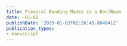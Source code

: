 ```yaml
---
title: Flexural Bending Modes in a Bar/Beam
date: -01-01
publishDate: '2025-01-03T02:26:45.804641Z'
publication_types:
- manuscript
---
```


